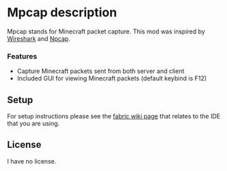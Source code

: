 # Mpcap description
Mpcap stands for Minecraft packet capture.
This mod was inspired by [Wireshark](https://www.wireshark.org/) and [Npcap](https://npcap.com/).

### Features
- Capture Minecraft packets sent from both server and client
- Included GUI for viewing Minecraft packets (default keybind is F12)

## Setup

For setup instructions please see the [fabric wiki page](https://fabricmc.net/wiki/tutorial:setup) that relates to the IDE that you are using.

## License

I have no license.
